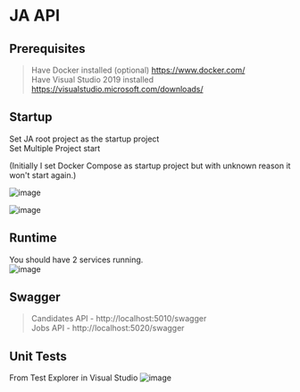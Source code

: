 # JA API

## Prerequisites
> Have Docker installed (optional)  https://www.docker.com/   
> Have Visual Studio 2019 installed https://visualstudio.microsoft.com/downloads/   

## Startup
Set JA root project as the startup project   
Set Multiple Project start  

(Initially I set Docker Compose as startup project but with unknown reason it won't start again.)  

![image](https://user-images.githubusercontent.com/3833924/139795357-0135804f-2c50-42b2-8f70-0bfbe6e1eba3.png)  

![image](https://user-images.githubusercontent.com/3833924/139795478-22909308-a6cd-495b-a429-8a8fab5886b2.png)  

## Runtime
You should have 2 services running.  
![image](https://user-images.githubusercontent.com/3833924/139795575-4b38b521-ac4c-4a15-b376-e8e2db948561.png)  


## Swagger
> Candidates API - http://localhost:5010/swagger  
> Jobs API - http://localhost:5020/swagger  

## Unit Tests
From Test Explorer in Visual Studio
![image](https://user-images.githubusercontent.com/3833924/139779431-c0d1ab8c-858a-4d03-955b-7220f2e981d1.png)
